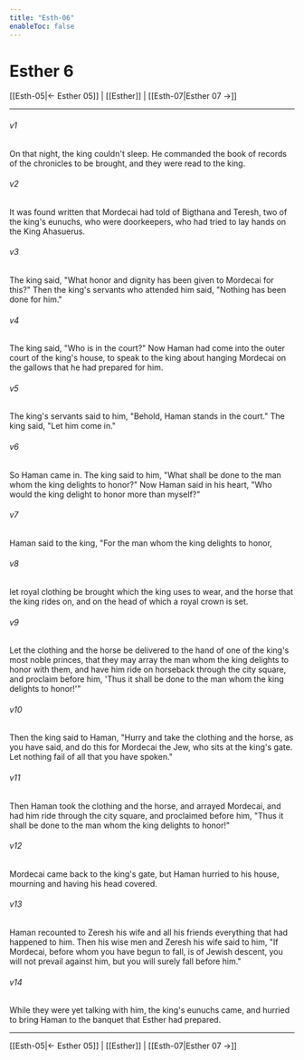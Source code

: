 ```yaml
---
title: "Esth-06"
enableToc: false
---
```

# Esther 6

[[Esth-05|← Esther 05]] | [[Esther]] | [[Esth-07|Esther 07 →]]
***



###### v1 
On that night, the king couldn't sleep. He commanded the book of records of the chronicles to be brought, and they were read to the king. 

###### v2 
It was found written that Mordecai had told of Bigthana and Teresh, two of the king's eunuchs, who were doorkeepers, who had tried to lay hands on the King Ahasuerus. 

###### v3 
The king said, "What honor and dignity has been given to Mordecai for this?" Then the king's servants who attended him said, "Nothing has been done for him." 

###### v4 
The king said, "Who is in the court?" Now Haman had come into the outer court of the king's house, to speak to the king about hanging Mordecai on the gallows that he had prepared for him. 

###### v5 
The king's servants said to him, "Behold, Haman stands in the court." The king said, "Let him come in." 

###### v6 
So Haman came in. The king said to him, "What shall be done to the man whom the king delights to honor?" Now Haman said in his heart, "Who would the king delight to honor more than myself?" 

###### v7 
Haman said to the king, "For the man whom the king delights to honor, 

###### v8 
let royal clothing be brought which the king uses to wear, and the horse that the king rides on, and on the head of which a royal crown is set. 

###### v9 
Let the clothing and the horse be delivered to the hand of one of the king's most noble princes, that they may array the man whom the king delights to honor with them, and have him ride on horseback through the city square, and proclaim before him, 'Thus it shall be done to the man whom the king delights to honor!'" 

###### v10 
Then the king said to Haman, "Hurry and take the clothing and the horse, as you have said, and do this for Mordecai the Jew, who sits at the king's gate. Let nothing fail of all that you have spoken." 

###### v11 
Then Haman took the clothing and the horse, and arrayed Mordecai, and had him ride through the city square, and proclaimed before him, "Thus it shall be done to the man whom the king delights to honor!" 

###### v12 
Mordecai came back to the king's gate, but Haman hurried to his house, mourning and having his head covered. 

###### v13 
Haman recounted to Zeresh his wife and all his friends everything that had happened to him. Then his wise men and Zeresh his wife said to him, "If Mordecai, before whom you have begun to fall, is of Jewish descent, you will not prevail against him, but you will surely fall before him." 

###### v14 
While they were yet talking with him, the king's eunuchs came, and hurried to bring Haman to the banquet that Esther had prepared.

***
[[Esth-05|← Esther 05]] | [[Esther]] | [[Esth-07|Esther 07 →]]
